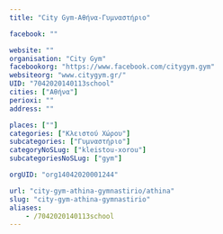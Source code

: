 ```yaml
---
title: "City Gym-Αθήνα-Γυμναστήριο"

facebook: ""

website: ""
organisation: "City Gym"
facebookorg: "https://www.facebook.com/citygym.gym"
websiteorg: "www.citygym.gr/"
UID: "7042020140113school"
cities: ["Αθήνα"]
perioxi: ""
address: ""

places: [""]
categories: ["Κλειστού Χώρου"]
subcategories: ["Γυμναστήριο"]
categoryNoSLug: ["kleistou-xorou"]
subcategoriesNoSLug: ["gym"]

orgUID: "org14042020001244"

url: "city-gym-athina-gymnastirio/athina"
slug: "city-gym-athina-gymnastirio"
aliases:
    - /7042020140113school
---
```





